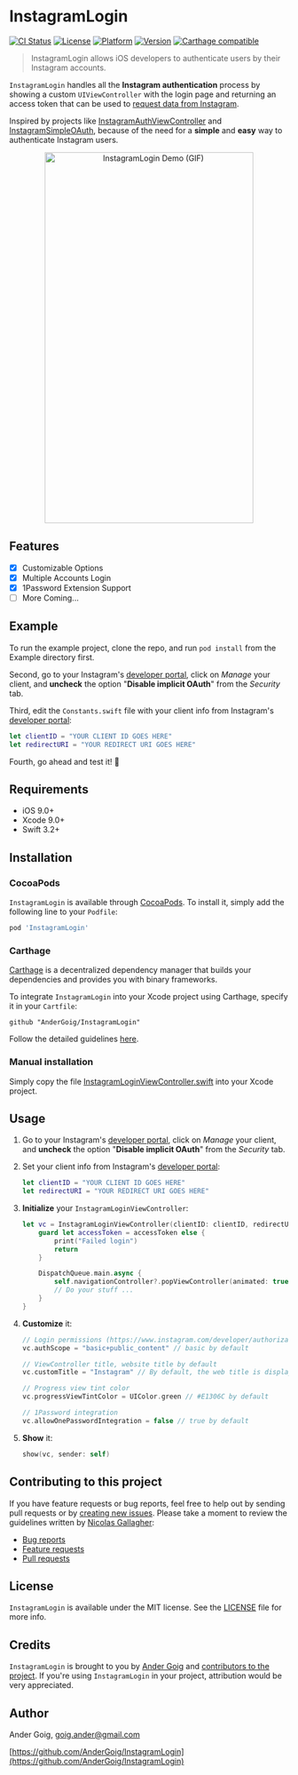# InstagramLogin

[![CI Status](http://img.shields.io/travis/AnderGoig/InstagramLogin.svg?style=flat)](https://travis-ci.org/AnderGoig/InstagramLogin)
[![License](https://img.shields.io/cocoapods/l/InstagramLogin.svg?style=flat)](http://cocoapods.org/pods/InstagramLogin)
[![Platform](https://img.shields.io/cocoapods/p/InstagramLogin.svg?style=flat)](http://cocoapods.org/pods/InstagramLogin)
[![Version](https://img.shields.io/cocoapods/v/InstagramLogin.svg?style=flat)](http://cocoapods.org/pods/InstagramLogin)
[![Carthage compatible](https://img.shields.io/badge/Carthage-compatible-4BC51D.svg?style=flat)](https://github.com/Carthage/Carthage)

> InstagramLogin allows iOS developers to authenticate users by their Instagram accounts.

`InstagramLogin` handles all the **Instagram authentication** process by showing a custom `UIViewController` with the login page and returning an access token that can be used to [request data from Instagram](https://www.instagram.com/developer/endpoints/).

Inspired by projects like [InstagramAuthViewController](https://github.com/Isuru-Nanayakkara/InstagramAuthViewController) and [InstagramSimpleOAuth](https://github.com/rbaumbach/InstagramSimpleOAuth), because of the need for a **simple** and **easy** way to authenticate Instagram users.

<p align="center">
<img src="https://raw.githubusercontent.com/AnderGoig/InstagramLogin/master/InstagramLogin-Demo.gif" alt="InstagramLogin Demo (GIF)" width="376" height="668">
</p>

## Features

- [x] Customizable Options
- [x] Multiple Accounts Login
- [x] 1Password Extension Support
- [ ] More Coming...

## Example

To run the example project, clone the repo, and run `pod install` from the Example directory first.

Second, go to your Instagram's [developer portal](https://www.instagram.com/developer/clients/manage/), click on _Manage_ your client, and **uncheck** the option "**Disable implicit OAuth**" from the _Security_ tab.

Third, edit the `Constants.swift` file with your client info from Instagram's [developer portal](https://www.instagram.com/developer/clients/manage/):

```swift
let clientID = "YOUR CLIENT ID GOES HERE"
let redirectURI = "YOUR REDIRECT URI GOES HERE"
```

Fourth, go ahead and test it! :rocket:

## Requirements

* iOS 9.0+
* Xcode 9.0+
* Swift 3.2+

## Installation

### CocoaPods

`InstagramLogin` is available through [CocoaPods](http://cocoapods.org). To install
it, simply add the following line to your `Podfile`:

```ruby
pod 'InstagramLogin'
```

### Carthage

[Carthage](https://github.com/Carthage/Carthage) is a decentralized dependency manager that builds your dependencies and provides you with binary frameworks.

To integrate `InstagramLogin` into your Xcode project using Carthage, specify it in your `Cartfile`:

```ogdl
github "AnderGoig/InstagramLogin"
```

Follow the detailed guidelines [here](https://github.com/Carthage/Carthage#if-youre-building-for-ios-tvos-or-watchos).

### Manual installation

Simply copy the file [InstagramLoginViewController.swift](InstagramLogin/Classes/InstagramLoginViewController.swift) into your Xcode project.


## Usage

1. Go to your Instagram's [developer portal](https://www.instagram.com/developer/clients/manage/), click on _Manage_ your client, and **uncheck** the option "**Disable implicit OAuth**" from the _Security_ tab.

2. Set your client info from Instagram's [developer portal](https://www.instagram.com/developer/clients/manage/):

    ```swift
    let clientID = "YOUR CLIENT ID GOES HERE"
    let redirectURI = "YOUR REDIRECT URI GOES HERE"
    ```

3. **Initialize** your `InstagramLoginViewController`:

    ```swift
    let vc = InstagramLoginViewController(clientID: clientID, redirectURI: redirectURI) { (accessToken) in
        guard let accessToken = accessToken else {
            print("Failed login")
            return
        }

        DispatchQueue.main.async {
            self.navigationController?.popViewController(animated: true)
            // Do your stuff ...
        }
    }
    ```

4. **Customize** it:

    ```swift
    // Login permissions (https://www.instagram.com/developer/authorization/)
    vc.authScope = "basic+public_content" // basic by default

    // ViewController title, website title by default
    vc.customTitle = "Instagram" // By default, the web title is displayed

    // Progress view tint color
    vc.progressViewTintColor = UIColor.green // #E1306C by default

    // 1Password integration
    vc.allowOnePasswordIntegration = false // true by default
    ```

5. **Show** it:

    ```swift    
    show(vc, sender: self)
    ```

## Contributing to this project

If you have feature requests or bug reports, feel free to help out by sending pull requests or by [creating new issues](https://github.com/AnderGoig/InstagramLogin/issues/new). Please take a moment to
review the guidelines written by [Nicolas Gallagher](https://github.com/necolas):

* [Bug reports](https://github.com/necolas/issue-guidelines/blob/master/CONTRIBUTING.md#bugs)
* [Feature requests](https://github.com/necolas/issue-guidelines/blob/master/CONTRIBUTING.md#features)
* [Pull requests](https://github.com/necolas/issue-guidelines/blob/master/CONTRIBUTING.md#pull-requests)

## License

`InstagramLogin` is available under the MIT license. See the [LICENSE](LICENSE) file for more info.

## Credits

`InstagramLogin` is brought to you by [Ander Goig](https://github.com/AnderGoig) and [contributors to the project](https://github.com/AnderGoig/InstagramLogin/contributors). If you're using `InstagramLogin` in your project, attribution would be very appreciated.

## Author

Ander Goig, [goig.ander@gmail.com](mailto:goig.ander@gmail.com)

[https://github.com/AnderGoig/InstagramLogin](https://github.com/AnderGoig/InstagramLogin)
